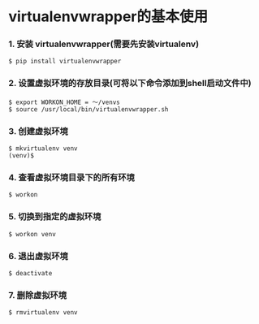 # virtualenvwrapper的基本使用

### 1. 安装 virtualenvwrapper(需要先安装virtualenv)

    $ pip install virtualenvwrapper

### 2. 设置虚拟环境的存放目录(可将以下命令添加到shell启动文件中)

    $ export WORKON_HOME = 〜/venvs
    $ source /usr/local/bin/virtualenvwrapper.sh

### 3. 创建虚拟环境

    $ mkvirtualenv venv
    (venv)$

### 4. 查看虚拟环境目录下的所有环境

    $ workon

### 5. 切换到指定的虚拟环境

    $ workon venv

### 6. 退出虚拟环境

    $ deactivate

### 7. 删除虚拟环境

    $ rmvirtualenv venv

